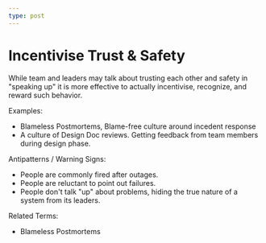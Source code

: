 ```yaml
---
type: post
---
```

# Incentivise Trust & Safety

While team and leaders may talk about trusting each other and safety in "speaking up" it is more effective to actually incentivise, recognize, and reward such behavior. 

Examples:

- Blameless Postmortems, Blame-free culture around incedent response
- A culture of Design Doc reviews. Getting feedback from team members during design phase.

Antipatterns / Warning Signs:

- People are commonly fired after outages.
- People are reluctant to point out failures.
- People don't talk "up" about problems, hiding the true nature of a system from its leaders.

Related Terms:

- Blameless Postmortems
